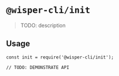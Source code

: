 # `@wisper-cli/init`

> TODO: description

## Usage

```
const init = require('@wisper-cli/init');

// TODO: DEMONSTRATE API
```
